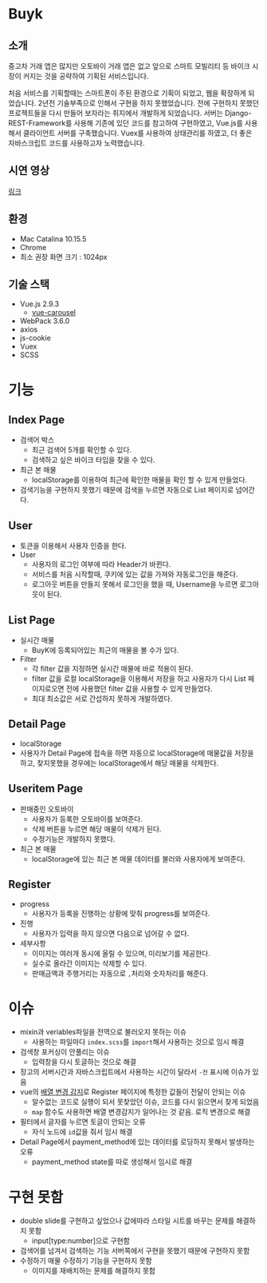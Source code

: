 # Buyk

## 소개

중고차 거래 앱은 많지만 오토바이 거래 앱은 없고 앞으로 스마트 모빌리티 등 바이크 시장이 커지는 것을 공략하여 기획된 서비스입니다. 

처음 서비스를 기획할때는 스마트폰이 주된 환경으로 기획이 되었고, 웹을 확장하게 되었습니다. 2년전 기술부족으로 인해서 구현을 하지 못했었습니다. 전에 구현하지 못했던 프로젝트들을 다시 만들어 보자라는 취지에서 개발하게 되었습니다. 서버는 Django-REST-Framework를 사용해 기존에 있던 코드를 참고하여 구현하였고, Vue.js를 사용해서 클라이언트 서버를 구축했습니다. Vuex를 사용하여 상태관리를 하였고, 더 좋은 자바스크립트 코드를 사용하고자 노력했습니다.

## 시연 영상
[링크](https://drive.google.com/file/d/1wJFbhqTFs3qVDWSLS61aP6Zw_1wkABny/view?usp=sharing)

## 환경

- Mac Catalina 10.15.5
- Chrome 
- 최소 권장 화면 크기 : 1024px

## 기술 스택
- Vue.js 2.9.3
  - [vue-carousel](https://github.com/SSENSE/vue-carousel)
- WebPack 3.6.0
- axios
- js-cookie
- Vuex
- SCSS

# 기능

## Index Page

- 검색어 박스
  - 최근 검색어 5개를 확인할 수 있다.
  - 검색하고 싶은 바이크 타입을 찾을 수 있다.
- 최근 본 매물
  - localStorage를 이용하여 최근에 확인한 매물을 확인 할 수 있게 만들었다.
- 검색기능을 구현하지 못했기 때문에 검색을 누르면 자동으로 List 페이지로 넘어간다.

## User

- 토큰을 이용해서 사용자 인증을 한다.
- User
  - 사용자의 로그인 여부에 따라 Header가 바뀐다.
  - 서비스를 처음 시작할때, 쿠키에 있는 값을 가져와 자동로그인을 해준다.
  - 로그아웃 버튼을 만들지 못해서 로그인을 했을 때, Username을 누르면 로그아웃이 된다.

## List Page

- 실시간 매물
  - BuyK에 등록되어있는 최근의 매물을 볼 수가 있다.
- Filter
  - 각 filter 값을 지정하면 실시간 매물에 바로 적용이 된다.
  - filter 값을 로컬 localStorage을 이용해서 저장을 하고 사용자가 다시 List 페이지로오면 전에 사용했던 filter 값을 사용할 수 있게 만들었다.
  - 최대 최소값은 서로 간섭하지 못하게 개발하였다.

## Detail Page

-  localStorage
  - 사용자가 Detail Page에 접속을 하면 자동으로 localStorage에 매물값을 저장을 하고, 찾지못했을 경우에는 localStorage에서 해당 매물을 삭제한다.

## Useritem Page

- 판매중인 오토바이
  - 사용자가 등록한 오토바이를 보여준다.
  - 삭제 버튼을 누르면 해당 매물이 삭제가 된다.
  - 수정기능은 개발하지 못했다.
- 최근 본 매물
  - localStorage에 있는 최근 본 매물 데이터를 불러와 사용자에게 보여준다.

## Register

- progress
  - 사용자가 등록을 진행하는 상황에 맞춰 progress를 보여준다.
- 진행
  - 사용자가 입력을 하지 않으면 다음으로 넘어갈 수 없다.
- 세부사항
  - 이미지는 여러개 동시에 올릴 수 있으며, 미리보기를 제공한다.
  - 실수로 올라간 이미지는 삭제할 수 있다.
  - 판매금액과 주행거리는 자동으로 `,`처리와 숫자처리를 해준다.

# 이슈
- mixin과 veriables파일을 전역으로 불러오지 못하는 이슈
  - 사용하는 파일마다 `index.scss`를 `import`해서 사용하는 것으로 임시 해결
- 검색창 포커싱이 안풀리는 이슈
  - 입력창을 다시 토글하는 것으로 해결
- 장고의 서버시간과 자바스크립트에서 사용하는 시간이 달라서 `-전` 표시에 이슈가 있음
- vue의 [배열 변경 감지](https://kr.vuejs.org/v2/guide/list.html#%EA%B0%9D%EC%B2%B4-%EB%B3%80%EA%B2%BD-%EA%B0%90%EC%A7%80%EC%97%90-%EA%B4%80%ED%95%9C-%EC%A3%BC%EC%9D%98%EC%82%AC%ED%95%AD)로 Register 페이지에 특정한 값들이 전달이 안되는 이슈
  - 알수없는 코드로 실행이 되서 못찾았던 이슈, 코드를 다시 읽으면서 찾게 되었음
  - `map` 함수도 사용하면 배열 변경감지가 일어나는 것 같음. 로직 변경으로 해결
- 필터에서 글자를 누르면 토글이 안되는 오류
  - 자식 노드에 `id`값을 줘서 임시 해결
- Detail Page에서 payment_method에 있는 데이터를 로딩하지 못해서 발생하는 오류
  - payment_method state를 따로 생성해서 임시로 해결

# 구현 못함
- double slide를 구현하고 싶었으나 값에따라 스타일 시트를 바꾸는 문제를 해결하지 못함
  - input[type:number]으로 구현함
- 검색어를 넘겨서 검색하는 기능 서버쪽에서 구현을 못했기 때문에 구현하지 못함
- 수정하기 매물 수정하기 기능을 구현하지 못함
  - 이미지를 재배치하는 문제를 해결하지 못함


